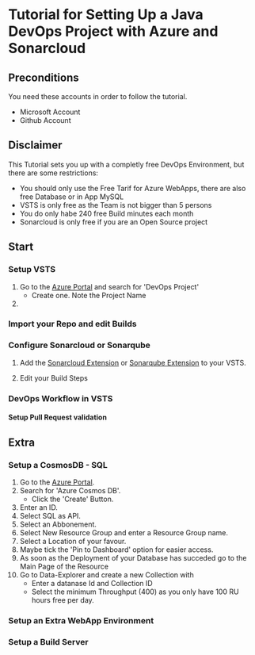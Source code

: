 # Tutorial for Setting Up a Java DevOps Project with Azure and Sonarcloud

## Preconditions

You need these accounts in order to follow the tutorial.

* Microsoft Account
* Github Account

## Disclaimer

This Tutorial sets you up with a completly free DevOps Environment, but there are some restrictions:

* You should only use the Free Tarif for Azure WebApps, there are also free Database or in App MySQL
* VSTS is only free as the Team is not bigger than 5 persons
* You do only habe 240 free Build minutes each month
* Sonarcloud is only free if you are an Open Source project

## Start

### Setup VSTS

1.  Go to the [Azure Portal](https://portal.azure.com/) and search for 'DevOps Project'
    * Create one. Note the Project Name
2.

### Import your Repo and edit Builds

### Configure Sonarcloud or Sonarqube

1.  Add the [Sonarcloud Extension](https://marketplace.visualstudio.com/items?itemName=SonarSource.sonarcloud) or [Sonarqube Extension](https://marketplace.visualstudio.com/items?itemName=SonarSource.sonarqube) to your VSTS.

2.  Edit your Build Steps

### DevOps Workflow in VSTS

#### Setup Pull Request validation

## Extra

### Setup a CosmosDB - SQL

1.  Go to the [Azure Portal](https://portal.azure.com/).
2.  Search for 'Azure Cosmos DB'.
    * Click the 'Create' Button.
3.  Enter an ID.
4.  Select SQL as API.
5.  Select an Abbonement.
6.  Select New Resource Group and enter a Resource Group name.
7.  Select a Location of your favour.
8.  Maybe tick the 'Pin to Dashboard' option for easier access.
9.  As soon as the Deployment of your Database has succeded go to the Main Page of the Resource
10. Go to Data-Explorer and create a new Collection with
    * Enter a datanase Id and Collection ID
    * Select the minimum Throughput (400) as you only have 100 RU hours free per day.

### Setup an Extra WebApp Environment

### Setup a Build Server
